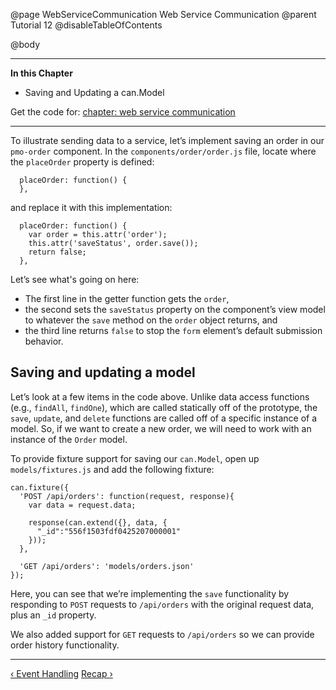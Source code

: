 @page WebServiceCommunication Web Service Communication
@parent Tutorial 12
@disableTableOfContents

@body

<div class="getting-started">

- - -
**In this Chapter**
  - Saving and Updating a can.Model

Get the code for: [chapter: web service communication](/guides/examples/PlaceMyOrder/ch-9_canjs-getting-started.zip)

- - -

To illustrate sending data to a service, let’s implement saving an order in
our `pmo-order` component. In the `components/order/order.js` file, locate
where the `placeOrder` property is defined:

```
  placeOrder: function() {
  },
```

and replace it with this implementation:

```
  placeOrder: function() {
    var order = this.attr('order');
    this.attr('saveStatus', order.save());
    return false;
  },
```

Let’s see what's going on here:
 - The first line in the getter function gets the `order`, 
 - the second sets the `saveStatus` property on the component’s view model to whatever the `save` method on the `order` object returns, and
 - the third line returns `false` to stop the `form` element’s default submission behavior.

## Saving and updating a model
Let’s look at a few items in the code above.
Unlike data access functions (e.g., `findAll`, `findOne`),
which are called statically off of the prototype, the `save`, `update`, and
`delete` functions are called off of a specific instance of a model. So, if
we want to create a new order, we will need to work with an instance of the
`Order` model.

To provide fixture support for saving our `can.Model`, open up `models/fixtures.js`
and add the following fixture:

```
can.fixture({
  'POST /api/orders': function(request, response){
    var data = request.data;

    response(can.extend({}, data, {
      "_id":"556f1503fdf0425207000001"
    }));
  },

  'GET /api/orders': 'models/orders.json'
});
```

Here, you can see that we’re implementing the `save` functionality by
responding to `POST` requests to `/api/orders` with the original request
data, plus an `_id` property.

We also added support for `GET` requests to `/api/orders` so we can provide
order history functionality.

- - -

<span class="pull-left">[&lsaquo; Event Handling](EventHandling.html)</span>
<span class="pull-right">[Recap &rsaquo;](Recap.html)</span>

</div>
